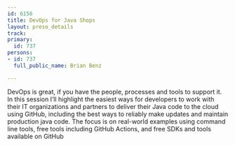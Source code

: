 ```yaml
---
id: 6156
title: DevOps for Java Shops
layout: preso_details
track: 
primary:
  id: 737
persons:
- id: 737
  full_public_name: Brian Benz

---
```

DevOps is great, if you have the people, processes and tools to support it. In this session I’ll highlight the easiest ways for developers to work with their IT organizations and partners to deliver their Java code to the cloud using GitHub, including the best ways to reliably make updates and maintain production java code. The focus is on real-world examples using command line tools, free tools including GitHub Actions, and free SDKs and tools available on GitHub